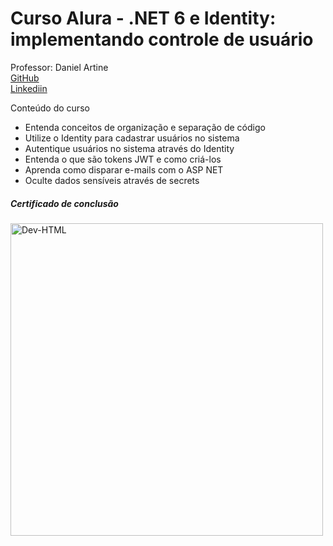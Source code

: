 # Curso Alura - .NET 6 e Identity: implementando controle de usuário

 Professor: Daniel Artine<br>
 [GitHub](https://github.com/danielartine)<br>
 [Linkediin](https://www.linkedin.com/search/results/all/?fetchDeterministicClustersOnly=true&heroEntityKey=urn%3Ali%3Afsd_profile%3AACoAABcpws4BMNGWKCfL_RvCTYOd3JnlmeUoS1M&keywords=daniel%20artine&origin=RICH_QUERY_SUGGESTION&position=1&searchId=34bab6c1-c87b-4851-a974-d1f470021277&sid=.9e&spellCorrectionEnabled=false)<br>

Conteúdo do curso

- Entenda conceitos de organização e separação de código
- Utilize o Identity para cadastrar usuários no sistema
- Autentique usuários no sistema através do Identity
- Entenda o que são tokens JWT e como criá-los
- Aprenda como disparar e-mails com o ASP NET
- Oculte dados sensíveis através de secrets

##### Certificado de conclusão<br>

<img align="center" alt="Dev-HTML" height="500em" src="https://github.com/FabioNunesDEV/Certificado/blob/main/Fábio Vicente Nunes - Curso .NET 6 e Identity_ implementando controle de usuário - Alura.png">
